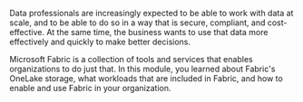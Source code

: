 Data professionals are increasingly expected to be able to work with data at scale, and to be able to do so in a way that is secure, compliant, and cost-effective. At the same time, the business wants to use that data more effectively and quickly to make better decisions.

Microsoft Fabric is a collection of tools and services that enables organizations to do just that. In this module, you learned about Fabric's OneLake storage, what workloads that are included in Fabric, and how to enable and use Fabric in your organization.